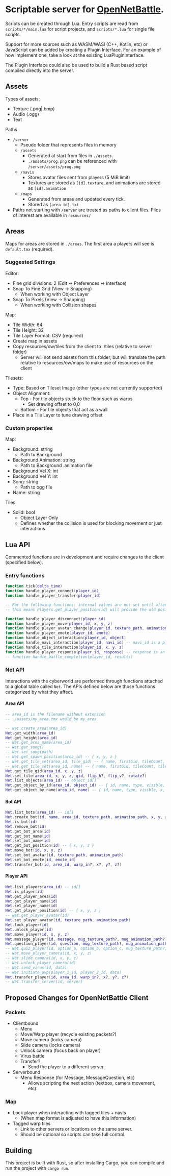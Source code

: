 # Scriptable server for [OpenNetBattle](https://github.com/TheMaverickProgrammer/OpenNetBattle).

Scripts can be created through Lua. Entry scripts are read from `scripts/*/main.lua` for script projects, and `scripts/*.lua` for single file scripts.

Support for more sources such as WASM/WASI (C++, Kotlin, etc) or JavaScript can be added by creating a Plugin Interface. For an example of how implement one, take a look at the existing LuaPluginInterface.

The Plugin Interface could also be used to build a Rust based script compiled directly into the server.

## Assets

Types of assets:

- Texture (.png|.bmp)
- Audio (.ogg)
- Text

Paths

- `/server`
  - Pseudo folder that represents files in memory
  - `/assets`
    - Generated at start from files in `./assets`.
    - `./assets/prog.png` can be referenced with `/server/assets/prog.png`
  - `/navis`
    - Stores avatar files sent from players (5 MiB limit)
    - Textures are stored as `[id].texture`, and animations are stored as `[id].animation`
  - `/maps`
    - Generated from areas and updated every tick.
    - Stored as `[area id].txt`
- Paths not starting with `/server` are treated as paths to client files. Files of interest are available in `resources/`

## Areas

Maps for areas are stored in `./areas`. The first area a players will see is `default.tmx` (required).

### Suggested Settings

Editor:

- Fine grid divisions: 2 (Edit -> Preferences -> Interface)
- Snap To Fine Grid (View -> Snapping)
  - When working with Object Layer
- Snap To Pixels (View -> Snapping)
  - When working with Collision shapes

Map:

- Tile Width: 64
- Tile Height: 32
- Tile Layer Format: CSV (required)
- Create map in assets
- Copy resources/ow/tiles from the client to ./tiles (relative to server folder)
  - Server will not send assets from this folder,
    but will translate the path relative to resources/ow/maps to make use of resources on the client

Tilesets:

- Type: Based on Tileset Image (other types are not currently supported)
- Object Alignment:
  - Top - For tile objects stuck to the floor such as warps
    - Set drawing offset to 0,0
  - Bottom - For tile objects that act as a wall
- Place in a Tile Layer to tune drawing offset

### Custom properties

Map:

- Background: string
  - Path to Background
- Background Animation: string
  - Path to Background .animation file
- Background Vel X: int
- Background Vel Y: int
- Song: string
  - Path to ogg file
- Name: string

Tiles:

- Solid: bool
  - Object Layer Only
  - Defines whether the collision is used for blocking movement or just interactions

## Lua API

Commented functions are in development and require changes to the client (specified below).

### Entry functions

```Lua
function tick(delta_time)
function handle_player_connect(player_id)
function handle_player_transfer(player_id)

-- For the following functions: internal values are not set until after execution
-- this means Players.get_player_position(id) will provide the old position of the player, etc

function handle_player_disconnect(player_id)
function handle_player_move(player_id, x, y, z)
function handle_player_avatar_change(player_id, texture_path, animation_path)
function handle_player_emote(player_id, emote)
function handle_object_interaction(player_id, object)
function handle_navi_interaction(player_id, navi_id) -- navi_id is a player or bot id
function handle_tile_interaction(player_id, x, y, z)
function handle_player_response(player_id, response) -- response is an index
-- function handle_battle_completion(player_id, results)
```

### Net API

Interactions with the cyberworld are performed through functions attached to a global table called `Net`. The APIs defined below are those functions categorized by what they affect.

#### Area API

```Lua
-- area_id is the filename without extension
-- ./assets/my_area.tmx would be my_area

-- Net.create_area(area_id)
Net.get_width(area_id)
Net.get_height(area_id)
-- Net.get_area_name(area_id)
-- Net.get_song()
-- Net.set_song(path)
-- Net.get_spawn_position(area_id) -- { x, y, z }
-- Net.get_tile_set(area_id, tile_gid) -- { name, firstGid, tileCount, tileWidth, tileHeight, properties }
-- Net.get_tile_set(area_id, name) -- { name, firstGid, tileCount, tileWidth, tileHeight, properties }
Net.get_tile_gid(area_id, x, y, z)
Net.set_tile(area_id, x, y, z, gid, flip_h?, flip_v?, rotate?)
Net.list_objects(area_id) -- object_id[]
Net.get_object_by_id(area_id, object_id) -- { id, name, type, visible, x, y, z, width, height, data }?
Net.get_object_by_name(area_id, name) -- { id, name, type, visible, x, y, z, width, height, data }?
```

#### Bot API

```lua
Net.list_bots(area_id) -- id[]
Net.create_bot(id, name, area_id, texture_path, animation_path, x, y, z, solid?)
Net.is_bot(id)
Net.remove_bot(id)
Net.get_bot_area(id)
Net.get_bot_name(id)
Net.set_bot_name(id)
Net.get_bot_position(id) -- { x, y, z }
Net.move_bot(id, x, y, z)
Net.set_bot_avatar(id, texture_path, animation_path)
Net.set_bot_emote(id, emote_id)
Net.transfer_bot(id, area_id, warp_in?, x?, y?, z?)
```

#### Player API

```lua
Net.list_players(area_id) -- id[]
Net.is_player(id)
Net.get_player_area(id)
Net.get_player_name(id)
Net.set_player_name(id)
Net.get_player_position(id) -- { x, y, z }
-- Net.get_player_avatar(id)
Net.set_player_avatar(id, texture_path, animation_path)
Net.lock_player(id)
Net.unlock_player(id)
Net.move_player(id, x, y, z)
Net.message_player(id, message, mug_texture_path?, mug_animation_path?)
Net.question_player(id, question, mug_texture_path?, mug_animation_path?)
-- Net.quiz_player(id, option_a, option_b, option_c, mug_texture_path?, mug_animation_path?)
-- Net.move_player_camera(id, x, y, z)
-- Net.slide_camera(id, x, y, z)
-- Net.unlock_player_camera(id)
-- Net.send_virus(id, data)
-- Net.initiate_pvp(player_1_id, player_2_id, data)
Net.transfer_player(id, area_id, warp_in?, x?, y?, z?)
-- Net.transfer_server(id, server)
```

## Proposed Changes for OpenNetBattle Client

### Packets

- Clientbound
  - Menu
  - Move/Warp player (recycle existing packets?)
  - Move camera (locks camera)
  - Slide camera (locks camera)
  - Unlock camera (focus back on player)
  - Virus battle
  - Transfer?
    - Send the player to a different server.
- Serverbound
  - Menu Response (for Message, MessageQuestion, etc)
    - Allows scripting the next action (textbox, camera movement, etc).

### Map

- Lock player when interacting with tagged tiles + navis
  - (When map format is adjusted to have this information)
- Tagged warp tiles
  - Link to other servers or locations on the same server.
  - Should be optional so scripts can take full control.

## Building

This project is built with Rust, so after installing Cargo, you can compile and run the project with `cargo run`.
